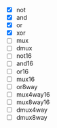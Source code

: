 - [x] not
- [x] and
- [x] or
- [x] xor
- [ ] mux
- [ ] dmux
- [ ] not16
- [ ] and16
- [ ] or16
- [ ] mux16
- [ ] or8way
- [ ] mux4way16
- [ ] mux8way16
- [ ] dmux4way
- [ ] dmux8way
